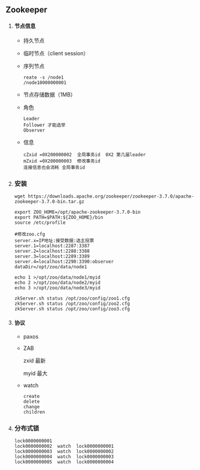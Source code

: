 ## Zookeeper

1. #### 节点信息

   - 持久节点

   - 临时节点（client session）

   - 序列节点

     ```
     reate -s /node1
     /node10000000001
     ```

   - 节点存储数据（1MB）

   - 角色

      ```
     Leader
     Follower 才能选举
     Observer
      ```

   - 信息

     ```
     cZxid =0X200000002  全局事务id  0X2 第几届leader
     mZxid =0X200000003  修改事务id   
     连接信息也会消耗 全局事务id
     ```

2. ### 安装

   ```
   wget https://downloads.apache.org/zookeeper/zookeeper-3.7.0/apache-zookeeper-3.7.0-bin.tar.gz
   
   export ZOO_HOME=/opt/apache-zookeeper-3.7.0-bin
   export PATH=$PATH:${ZOO_HOME}/bin
   source /etc/profile
   
   #修改zoo.cfg
   server.x=IP地址:接受数据:选主投票
   server.1=localhost:2287:3387
   server.2=localhost:2288:3388
   server.3=localhost:2289:3389
   server.4=localhost:2290:3390:observer
   dataDir=/opt/zoo/data/node1
   
   echo 1 >/opt/zoo/data/node1/myid
   echo 2 >/opt/zoo/data/node2/myid
   echo 3 >/opt/zoo/data/node3/myid
   
   zkServer.sh status /opt/zoo/config/zoo1.cfg
   zkServer.sh status /opt/zoo/config/zoo2.cfg
   zkServer.sh status /opt/zoo/config/zoo3.cfg
   ```

   

3. #### 协议

   - paxos

   - ZAB

     zxid 最新

     myid 最大

   - watch

      ```
     create
     delete
     change
     children
      ```

4. ### 分布式锁

   ```
   lock0000000001
   lock0000000002  watch  lock0000000001
   lock0000000003  watch  lock0000000002
   lock0000000004  watch  lock0000000003
   lock0000000005  watch  lock0000000004
   ```